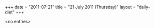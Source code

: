 +++
date = "2011-07-21"
title = "21 July 2011 (Thursday)"
layout = "daily-diet"
+++


\<no entries\>
